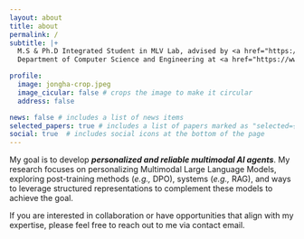 ```yaml
---
layout: about
title: about
permalink: /
subtitle: |+
  M.S & Ph.D Integrated Student in MLV Lab, advised by <a href="https://scholar.google.com/citations?hl=en&user=LfBoJt8AAAAJ&view_op=list_works&sortby=pubdate">Prof. Hyunwoo J. Kim</a>.<br><br>
  Department of Computer Science and Engineering at <a href="https://www.korea.edu/sites/en/index.do">Korea University</a>, Seoul, Republic of Korea.

profile:
  image: jongha-crop.jpeg
  image_cicular: false # crops the image to make it circular
  address: false

news: false # includes a list of news items
selected_papers: true # includes a list of papers marked as "selected={true}"
social: true  # includes social icons at the bottom of the page
---
```

My goal is to develop <b><i>personalized and reliable multimodal AI agents</i></b>. My research focuses on personalizing Multimodal Large Language Models, exploring post-training methods (<i>e.g.,</i> DPO), systems (<i>e.g.,</i> RAG), and ways to leverage structured representations to complement these models to achieve the goal.

If you are interested in collaboration or have opportunities that align with my expertise, please feel free to reach out to me via contact email.